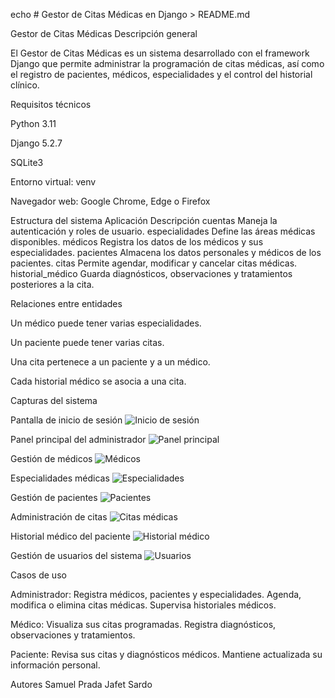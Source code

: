 echo # Gestor de Citas Médicas en Django > README.md

Gestor de Citas Médicas
 Descripción general

El Gestor de Citas Médicas es un sistema desarrollado con el framework Django que permite administrar la programación de citas médicas, así como el registro de pacientes, médicos, especialidades y el control del historial clínico.

Requisitos técnicos

Python 3.11 

Django 5.2.7

SQLite3 

Entorno virtual: venv

Navegador web: Google Chrome, Edge o Firefox

Estructura del sistema
Aplicación                      	Descripción
cuentas	                        Maneja la autenticación y roles de usuario.
especialidades          	    Define las áreas médicas disponibles.
médicos	                        Registra los datos de los médicos y sus especialidades.
pacientes	                    Almacena los datos personales y médicos de los pacientes.
citas	                        Permite agendar, modificar y cancelar citas médicas.
historial_médico	            Guarda diagnósticos, observaciones y tratamientos posteriores a la cita.


Relaciones entre entidades

Un médico puede tener varias especialidades.

Un paciente puede tener varias citas.

Una cita pertenece a un paciente y a un médico.

Cada historial médico se asocia a una cita.

 Capturas del sistema

  Pantalla de inicio de sesión
![Inicio de sesión](imagenes/incio.png)

 Panel principal del administrador
![Panel principal](imagenes/panel%20principal.png)

 Gestión de médicos
![Médicos](imagenes/medicos.png)

 Especialidades médicas
![Especialidades](imagenes/especialidad.png)

 Gestión de pacientes
![Pacientes](imagenes/paciente.png)

 Administración de citas
![Citas médicas](imagenes/citas.png)

 Historial médico del paciente
![Historial médico](imagenes/historial%20medico.png)

 Gestión de usuarios del sistema
![Usuarios](imagenes/usuario.png)

Casos de uso 

Administrador:
Registra médicos, pacientes y especialidades.
Agenda, modifica o elimina citas médicas.
Supervisa historiales médicos.

 Médico:
Visualiza sus citas programadas.
Registra diagnósticos, observaciones y tratamientos.

 Paciente:
Revisa sus citas y diagnósticos médicos.
Mantiene actualizada su información personal.




Autores
Samuel Prada 
Jafet Sardo
